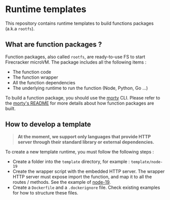 # Runtime templates

This repository contains runtime templates to build functions packages (a.k.a `rootfs`).

## What are function packages ?

Function packages, also called `rootfs`, are ready-to-use FS to start Firecracker microVM. The package includes all the following items :

- The function code
- The function wrapper
- All the function dependencies
- The underlying runtime to run the function (Node, Python, Go ...)

To build a function package, you should use the [morty](https://github.com/polyxia-org/morty) CLI. Please refer to the [morty's README](https://github.com/polyxia-org/runtimes/blob/main/README.md) for more details about how function packages are built.

## How to develop a template

> **At the moment, we support only languages that provide HTTP server through their standard library or external dependencies.**

To create a new template runtime, you must follow the following steps : 

- Create a folder into the `template` directory, for example : `template/node-19`
- Create the wrapper script with the embedded HTTP server. The wrapper HTTP server must expose import the function, and map it to all the routes / methods. See the example of [node-19](./template/node-19/index.js).
- Create a `Dockerfile` and a `.dockerignore` file. Check existing examples for how to structure these files.
